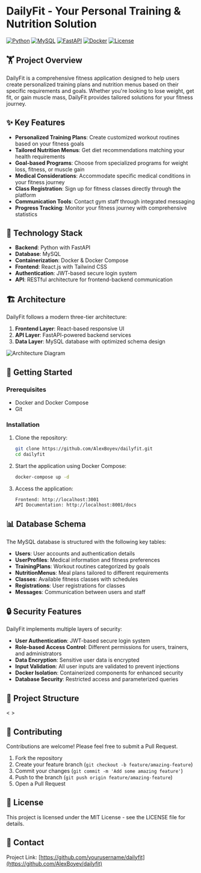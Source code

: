# DailyFit - Your Personal Training & Nutrition Solution

[![Python](https://img.shields.io/badge/Python-3.9+-blue.svg)](https://www.python.org/downloads/)
[![MySQL](https://img.shields.io/badge/MySQL-8.0+-orange.svg)](https://www.mysql.com/)
[![FastAPI](https://img.shields.io/badge/FastAPI-0.95.0+-green.svg)](https://fastapi.tiangolo.com/)
[![Docker](https://img.shields.io/badge/Docker-Enabled-blue.svg)](https://www.docker.com/)
[![License](https://img.shields.io/badge/License-MIT-yellow.svg)](LICENSE)

## 🏋️ Project Overview

DailyFit is a comprehensive fitness application designed to help users create personalized training plans and nutrition menus based on their specific requirements and goals. Whether you're looking to lose weight, get fit, or gain muscle mass, DailyFit provides tailored solutions for your fitness journey.


## ✨ Key Features

- **Personalized Training Plans**: Create customized workout routines based on your fitness goals
- **Tailored Nutrition Menus**: Get diet recommendations matching your health requirements
- **Goal-based Programs**: Choose from specialized programs for weight loss, fitness, or muscle gain
- **Medical Considerations**: Accommodate specific medical conditions in your fitness journey
- **Class Registration**: Sign up for fitness classes directly through the platform
- **Communication Tools**: Contact gym staff through integrated messaging
- **Progress Tracking**: Monitor your fitness journey with comprehensive statistics

## 🔧 Technology Stack

- **Backend**: Python with FastAPI
- **Database**: MySQL
- **Containerization**: Docker & Docker Compose
- **Frontend**: React.js with Tailwind CSS
- **Authentication**: JWT-based secure login system
- **API**: RESTful architecture for frontend-backend communication

## 🏗️ Architecture

DailyFit follows a modern three-tier architecture:

1. **Frontend Layer**: React-based responsive UI
2. **API Layer**: FastAPI-powered backend services
3. **Data Layer**: MySQL database with optimized schema design

![Architecture Diagram](https://via.placeholder.com/800x400)

## 🚀 Getting Started

### Prerequisites

- Docker and Docker Compose
- Git

### Installation

1. Clone the repository:
   ```bash
   git clone https://github.com/AlexBoyev/dailyfit.git
   cd dailyfit
   ```

2. Start the application using Docker Compose:
   ```bash
   docker-compose up -d
   ```

3. Access the application:
   ```
   Frontend: http://localhost:3001
   API Documentation: http://localhost:8001/docs
   ```

## 📊 Database Schema

The MySQL database is structured with the following key tables:

- **Users**: User accounts and authentication details
- **UserProfiles**: Medical information and fitness preferences
- **TrainingPlans**: Workout routines categorized by goals
- **NutritionMenus**: Meal plans tailored to different requirements
- **Classes**: Available fitness classes with schedules
- **Registrations**: User registrations for classes
- **Messages**: Communication between users and staff

## 🔒 Security Features

DailyFit implements multiple layers of security:

- **User Authentication**: JWT-based secure login system
- **Role-based Access Control**: Different permissions for users, trainers, and administrators
- **Data Encryption**: Sensitive user data is encrypted
- **Input Validation**: All user inputs are validated to prevent injections
- **Docker Isolation**: Containerized components for enhanced security
- **Database Security**: Restricted access and parameterized queries

## 📁 Project Structure

< >

## 👥 Contributing

Contributions are welcome! Please feel free to submit a Pull Request.

1. Fork the repository
2. Create your feature branch (`git checkout -b feature/amazing-feature`)
3. Commit your changes (`git commit -m 'Add some amazing feature'`)
4. Push to the branch (`git push origin feature/amazing-feature`)
5. Open a Pull Request

## 📄 License

This project is licensed under the MIT License - see the LICENSE file for details.

## 📧 Contact

Project Link: [https://github.com/yourusername/dailyfit](https://github.com/AlexBoyev/dailyfit)
